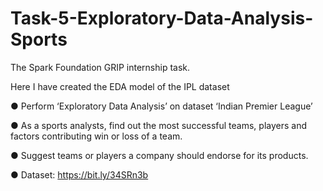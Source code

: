 # Task-5-Exploratory-Data-Analysis-Sports
The Spark Foundation GRIP internship task.

Here I have created the EDA model of the IPL dataset

● Perform ‘Exploratory Data Analysis’ on dataset ‘Indian Premier League’

● As a sports analysts, find out the most successful teams, players and factors contributing win or loss of a team.

● Suggest teams or players a company should endorse for its products.

● Dataset: https://bit.ly/34SRn3b

